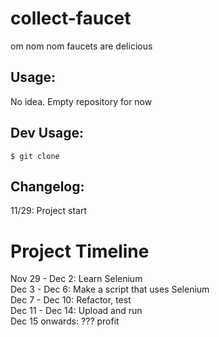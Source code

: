 # collect-faucet
om nom nom faucets are delicious

## Usage:
No idea. Empty repository for now 

## Dev Usage:
```
$ git clone 
```

## Changelog:
11/29: Project start



# Project Timeline
Nov 29 - Dec 2: Learn Selenium  
Dec 3 - Dec 6: Make a script that uses Selenium  
Dec 7 - Dec 10: Refactor, test  
Dec 11 - Dec 14: Upload and run  
Dec 15 onwards: ??? profit  
